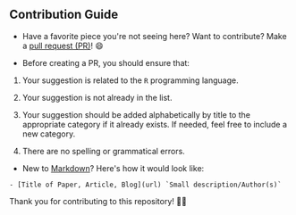 ## Contribution Guide

- Have a favorite piece you're not seeing here? Want to contribute? Make a [pull request (PR)](https://github.com/iamericfletcher/R-Learning-Resources/pulls)! 😄

- Before creating a PR, you should ensure that:

1. Your suggestion is related to the `R` programming language.

2. Your suggestion is not already in the list.

3. Your suggestion should be added alphabetically by title to the appropriate category if it already exists. If needed, feel free to include a new category.

4. There are no spelling or grammatical errors.

- New to [Markdown](https://www.markdownguide.org/cheat-sheet/)? Here's how it would look like:

```
- [Title of Paper, Article, Blog](url) `Small description/Author(s)`

```
Thank you for contributing to this repository! 🙇‍♂️
